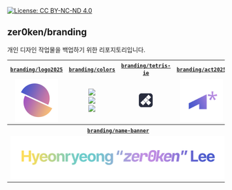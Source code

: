 [![License: CC BY-NC-ND 4.0](https://img.shields.io/badge/License-CC_BY--NC--ND_4.0-lightgrey.svg)](https://creativecommons.org/licenses/by-nc-nd/4.0/)

## zer0ken/branding

개인 디자인 작업물을 백업하기 위한 리포지토리입니다.

<table>
    <tr>
        <th><a href="./logo2025/"><code>branding/logo2025</code></a></th>
        <th><a href="./colors/"><code>branding/colors</code></a></th>
        <th><a href="./tetris-ie/"><code>branding/tetris-ie</code></a></th>
        <th><a href="./act2025/"><code>branding/act2025</code></a></th>
    </tr>
    <tr>
        <td align=center><a href="./logo2025/"><img width="100" src="logo2025/logo2025-grad.png"></a></td>
        <td align=center>
            <a href="./colors/">
                <img src="https://img.shields.io/badge/zer0ken%20midnight-%23292d3e-292d3e">
                <br>
                <img src="https://img.shields.io/badge/Kyla%20Forget%20Me%20Not-%234959cc-4959cc">
                <br>
                <img src="https://img.shields.io/badge/Kyla%20Lilac-%23c18ee3-c18ee3">
            </a>
        </td>
        <td align=center><a href="./tetris-ie/"><img src="tetris-ie/icon.png"></a></td>
        <td align=center><a href="./act2025/"><img width="100" src="act2025/act2025-logo.png"></a></td>
    </tr>
    <tr>
        <th colspan="999"><a href="./name-banner/"><code>branding/name-banner</code></a></th>
    </tr>
    <tr>
        <td colspan="999" align=center><a href="./name-banner/"><img width="100%" src="./name-banner/name-banner.png"></a></td>
    </tr>
</table>
